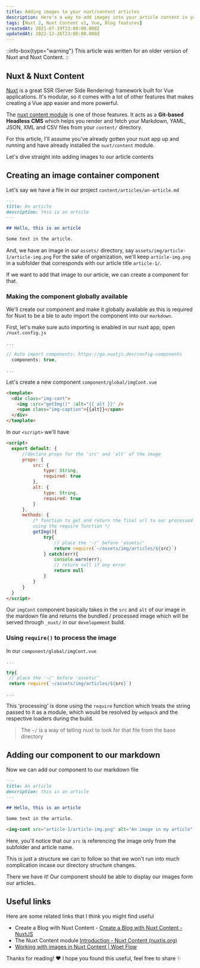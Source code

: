 ```yaml
---
title: Adding images to your nuxt/content articles
description: Here's a way to add images into your article content in your nuxt/content project
tags: [Nuxt 2, Nuxt Content v1, Vue, Blog features]
createdAt: 2021-07-19T23:00:00.000Z
updatedAt: 2022-12-26T23:00:00.000Z
---
```


::info-box{type="warning"}
  This article was written for an older version of Nuxt and Nuxt Content.
::

## Nuxt & Nuxt Content

[Nuxt](https://nuxtjs.org) is a great SSR (Server Side Rendering) framework built for Vue applications.
It's modular, so it comes with a lot of other features that makes creating a Vue app easier and more powerful.

The [nuxt content module](https://content.nuxtjs.org/) is one of those features. It acts as a **Git-based Headless CMS** which helps you render and fetch your Markdown, YAML, JSON, XML and CSV files from your `content/` directory.

For this article, I'll assume you've already gotten your nuxt app up and running and have already installed the `nuxt/content` module.

Let's dive straight into adding images to our article contents

## Creating an image container component

Let's say we have a file in our project `content/articles/an-article.md`

```markdown
---
title: An article
description: this is an article
---

## Hello, this is an article

Some text in the article.
```

And, we have an image in our `assets/` directory, say `assets/img/article-1/article-img.png`
For the sake of organization, we'll keep `article-img.png` in a subfolder that corresponds with our article title `article-1/`.

If we want to add that image to our article, we can create a component for that.

### Making the component globally available

We'll create our component and make it globally available as this is required for Nuxt to be a ble to auto import the component into our `markdown`.

First, let's make sure auto importing is enabled in our nuxt app, open `/nuxt.config.js`

```js
...

// Auto import components: https://go.nuxtjs.dev/config-components
  components: true,

...
```

Let's create a new component `component/global/imgCont.vue`

```html
<template>
  <div class="img-cont">
    <img :src="getImg()" :alt="{{ alt }}" />
    <span class="img-caption">{{alt}}</span>
  </div>
</template>
```

In our `<script>` we'll have

```html
<script>
  export default: {
      //declare props for the 'src' and 'alt' of the image
      props: {
          src: {
              type: String,
              required: true
          },
          alt: {
              type: String,
              required: true
          }
      },
      methods: {
          /* function to get and return the final url to our processed image
          using the require function */
          getImg(){
              try{
                  // place the '~/' before 'assets/'
                  return require(`~/assets/img/articles/${src}`)
              } catch(err){
                  console.warn(err);
                  // return null if any error
                  return null
              }
          }
      }
  }
</script>
```

Our `imgCont` component basically takes in the `src` and `alt` of our image in the mardown file and returns the bundled / processed image which will be served through `_nuxt/` in our `developement` build.

### Using `require()` to process the image

In our `component/global/imgCont.vue`

```js
...

try{
 // place the '~/' before 'assets/'
 return require(`~/assets/img/articles/${src}`)

...
```

This 'processing' is done using the `require` function which treats the string passed to it as a module, which would be resolved by `webpack` and the respective loaders during the build.

> The `~/` is a way of telling nuxt to look for that file from the base directory

## Adding our component to our markdown

Now we can add our component to our markdown file

```markdown
---
title: An article
description: this is an article
---

## Hello, this is an article

Some text in the article.

<img-cont src="article-1/article-img.png" alt="An image in my article" />
```

Here, you'll notice that our `src` is referencing the image only from the subfolder and article name.

This is just a structure we can to follow so that we won't run into much complication incase our directory structure changes.

There we have it! Our component should be able to display our images form our articles.

<!-- This is actually the method I used on my blog and you can see the live output here and the code here -->

## Useful links

Here are some related links that I think you might find useful

- Create a Blog with Nuxt Content - [Create a Blog with Nuxt Content - NuxtJS](https://nuxtjs.org/blog/creating-blog-with-nuxt-content)
- The Nuxt Content module [Introduction - Nuxt Content (nuxtjs.org)](https://content.nuxtjs.org/)
- [Working with images in Nuxt Content | Woet Flow](https://woetflow.com/posts/working-with-images-in-nuxt-content/)

Thanks for reading! ❤
I hope you found this useful, feel free to share ✨
